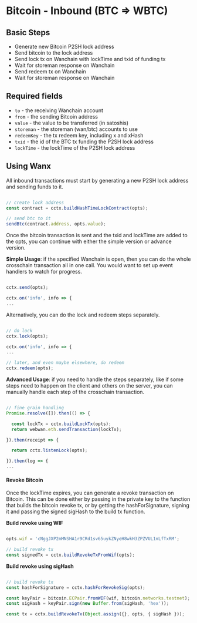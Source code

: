 # Bitcoin - Inbound (BTC ⇒  WBTC)

## Basic Steps

- Generate new Bitcoin P2SH lock address
- Send bitcoin to the lock address
- Send lock tx on Wanchain with lockTime and txid of funding tx
- Wait for storeman response on Wanchain
- Send redeem tx on Wanchain
- Wait for storeman response on Wanchain

## Required fields

- `to` - the receiving Wanchain account
- `from` - the sending Bitcoin address
- `value` - the value to be transferred (in satoshis)
- `storeman` - the storeman (wan/btc) accounts to use
- `redeemKey` - the tx redeem key, including x and xHash
- `txid` - the id of the BTC tx funding the P2SH lock address
- `lockTime` - the lockTime of the P2SH lock address

## Using Wanx

All inbound transactions must start by generating a new P2SH lock address and
sending funds to it.

```javascript

// create lock address
const contract = cctx.buildHashTimeLockContract(opts);

// send btc to it
sendBtc(contract.address, opts.value);

```

Once the bitcoin transaction is sent and the txid and lockTime are added to the
opts, you can continue with either the simple version or advance version.

__Simple Usage__: if the specified Wanchain is open, then you can do the
whole crosschain transaction all in one call. You would want to set up event
handlers to watch for progress.

```javascript

cctx.send(opts);

cctx.on('info', info => {
...

```

Alternatively, you can do the lock and redeem steps separately.

```javascript

// do lock
cctx.lock(opts);

cctx.on('info', info => {
...

// later, and even maybe elsewhere, do redeem
cctx.redeem(opts);

```

__Advanced Usage__: if you need to handle the steps separately, like if some
steps need to happen on the client and others on the server, you can manually
handle each step of the crosschain transaction.

```javascript

// fine grain handling
Promise.resolve([]).then(() => {

  const lockTx = cctx.buildLockTx(opts);
  return webwan.eth.sendTransaction(lockTx);

}).then(receipt => {

  return cctx.listenLock(opts);

}).then(log => {
...

```

#### Revoke Bitcoin

Once the lockTime expires, you can generate a revoke transaction on Bitcoin. This can be done either by passing in the private key to the function that builds the bitcoin revoke tx, or by getting the hashForSignature, signing it and passing the signed sigHash to the build tx function.

__Build revoke using WIF__

```javascript

opts.wif = 'cNggJXP2mMNSHA1r9CRd1sv65uykZNyeH8wkH3ZPZVUL1nLfTxRM';

// build revoke tx
const signedTx = cctx.buildRevokeTxFromWif(opts);

```

__Build revoke using sigHash__

```javascript

// build revoke tx
const hashForSignature = cctx.hashForRevokeSig(opts);

const keyPair = bitcoin.ECPair.fromWIF(wif, bitcoin.networks.testnet);
const sigHash = keyPair.sign(new Buffer.from(sigHash, 'hex'));

const tx = cctx.buildRevokeTx(Object.assign({}, opts, { sigHash }));

```
